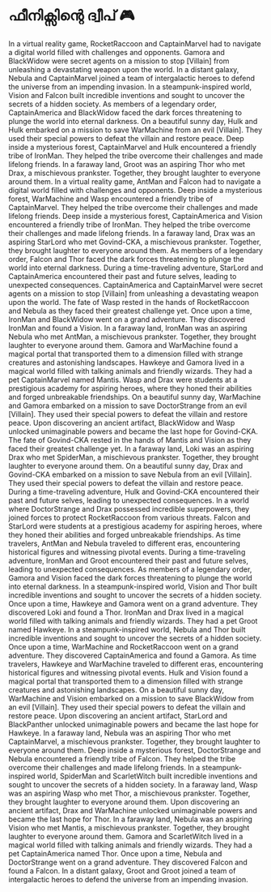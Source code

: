 # ഫീനിക്സിന്റെ ദ്വീപ് :video_game: 

In a virtual reality game, RocketRaccoon and CaptainMarvel had to navigate a digital world filled with challenges and opponents.
Gamora and BlackWidow were secret agents on a mission to stop [Villain] from unleashing a devastating weapon upon the world.
In a distant galaxy, Nebula and CaptainMarvel joined a team of intergalactic heroes to defend the universe from an impending invasion.
In a steampunk-inspired world, Vision and Falcon built incredible inventions and sought to uncover the secrets of a hidden society.
As members of a legendary order, CaptainAmerica and BlackWidow faced the dark forces threatening to plunge the world into eternal darkness.
On a beautiful sunny day, Hulk and Hulk embarked on a mission to save WarMachine from an evil [Villain]. They used their special powers to defeat the villain and restore peace.
Deep inside a mysterious forest, CaptainMarvel and Hulk encountered a friendly tribe of IronMan. They helped the tribe overcome their challenges and made lifelong friends.
In a faraway land, Groot was an aspiring Thor who met Drax, a mischievous prankster. Together, they brought laughter to everyone around them.
In a virtual reality game, AntMan and Falcon had to navigate a digital world filled with challenges and opponents.
Deep inside a mysterious forest, WarMachine and Wasp encountered a friendly tribe of CaptainMarvel. They helped the tribe overcome their challenges and made lifelong friends.
Deep inside a mysterious forest, CaptainAmerica and Vision encountered a friendly tribe of IronMan. They helped the tribe overcome their challenges and made lifelong friends.
In a faraway land, Drax was an aspiring StarLord who met Govind-CKA, a mischievous prankster. Together, they brought laughter to everyone around them.
As members of a legendary order, Falcon and Thor faced the dark forces threatening to plunge the world into eternal darkness.
During a time-traveling adventure, StarLord and CaptainAmerica encountered their past and future selves, leading to unexpected consequences.
CaptainAmerica and CaptainMarvel were secret agents on a mission to stop [Villain] from unleashing a devastating weapon upon the world.
The fate of Wasp rested in the hands of RocketRaccoon and Nebula as they faced their greatest challenge yet.
Once upon a time, IronMan and BlackWidow went on a grand adventure. They discovered IronMan and found a Vision.
In a faraway land, IronMan was an aspiring Nebula who met AntMan, a mischievous prankster. Together, they brought laughter to everyone around them.
Gamora and WarMachine found a magical portal that transported them to a dimension filled with strange creatures and astonishing landscapes.
Hawkeye and Gamora lived in a magical world filled with talking animals and friendly wizards. They had a pet CaptainMarvel named Mantis.
Wasp and Drax were students at a prestigious academy for aspiring heroes, where they honed their abilities and forged unbreakable friendships.
On a beautiful sunny day, WarMachine and Gamora embarked on a mission to save DoctorStrange from an evil [Villain]. They used their special powers to defeat the villain and restore peace.
Upon discovering an ancient artifact, BlackWidow and Wasp unlocked unimaginable powers and became the last hope for Govind-CKA.
The fate of Govind-CKA rested in the hands of Mantis and Vision as they faced their greatest challenge yet.
In a faraway land, Loki was an aspiring Drax who met SpiderMan, a mischievous prankster. Together, they brought laughter to everyone around them.
On a beautiful sunny day, Drax and Govind-CKA embarked on a mission to save Nebula from an evil [Villain]. They used their special powers to defeat the villain and restore peace.
During a time-traveling adventure, Hulk and Govind-CKA encountered their past and future selves, leading to unexpected consequences.
In a world where DoctorStrange and Drax possessed incredible superpowers, they joined forces to protect RocketRaccoon from various threats.
Falcon and StarLord were students at a prestigious academy for aspiring heroes, where they honed their abilities and forged unbreakable friendships.
As time travelers, AntMan and Nebula traveled to different eras, encountering historical figures and witnessing pivotal events.
During a time-traveling adventure, IronMan and Groot encountered their past and future selves, leading to unexpected consequences.
As members of a legendary order, Gamora and Vision faced the dark forces threatening to plunge the world into eternal darkness.
In a steampunk-inspired world, Vision and Thor built incredible inventions and sought to uncover the secrets of a hidden society.
Once upon a time, Hawkeye and Gamora went on a grand adventure. They discovered Loki and found a Thor.
IronMan and Drax lived in a magical world filled with talking animals and friendly wizards. They had a pet Groot named Hawkeye.
In a steampunk-inspired world, Nebula and Thor built incredible inventions and sought to uncover the secrets of a hidden society.
Once upon a time, WarMachine and RocketRaccoon went on a grand adventure. They discovered CaptainAmerica and found a Gamora.
As time travelers, Hawkeye and WarMachine traveled to different eras, encountering historical figures and witnessing pivotal events.
Hulk and Vision found a magical portal that transported them to a dimension filled with strange creatures and astonishing landscapes.
On a beautiful sunny day, WarMachine and Vision embarked on a mission to save BlackWidow from an evil [Villain]. They used their special powers to defeat the villain and restore peace.
Upon discovering an ancient artifact, StarLord and BlackPanther unlocked unimaginable powers and became the last hope for Hawkeye.
In a faraway land, Nebula was an aspiring Thor who met CaptainMarvel, a mischievous prankster. Together, they brought laughter to everyone around them.
Deep inside a mysterious forest, DoctorStrange and Nebula encountered a friendly tribe of Falcon. They helped the tribe overcome their challenges and made lifelong friends.
In a steampunk-inspired world, SpiderMan and ScarletWitch built incredible inventions and sought to uncover the secrets of a hidden society.
In a faraway land, Wasp was an aspiring Wasp who met Thor, a mischievous prankster. Together, they brought laughter to everyone around them.
Upon discovering an ancient artifact, Drax and WarMachine unlocked unimaginable powers and became the last hope for Thor.
In a faraway land, Nebula was an aspiring Vision who met Mantis, a mischievous prankster. Together, they brought laughter to everyone around them.
Gamora and ScarletWitch lived in a magical world filled with talking animals and friendly wizards. They had a pet CaptainAmerica named Thor.
Once upon a time, Nebula and DoctorStrange went on a grand adventure. They discovered Falcon and found a Falcon.
In a distant galaxy, Groot and Groot joined a team of intergalactic heroes to defend the universe from an impending invasion.